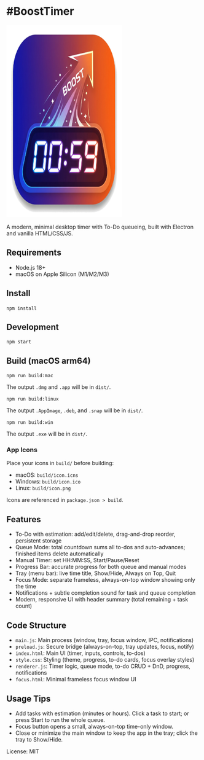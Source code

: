 # #BoostTimer

<img src="build/icon.png" alt="Icon Apps" width="300" height="500">

A modern, minimal desktop timer with To-Do queueing, built with Electron and vanilla HTML/CSS/JS.

## Requirements
- Node.js 18+
- macOS on Apple Silicon (M1/M2/M3)

## Install
```
npm install
```

## Development
```
npm start
```

## Build (macOS arm64)
```
npm run build:mac
```
The output `.dmg` and `.app` will be in `dist/`.

```
npm run build:linux
```
The output `.AppImage`, `.deb`, and `.snap` will be in `dist/`.

```
npm run build:win
```
The output `.exe` will be in `dist/`.

### App Icons
Place your icons in `build/` before building:
- macOS: `build/icon.icns`
- Windows: `build/icon.ico`
- Linux: `build/icon.png`

Icons are referenced in `package.json > build`.

## Features
- To-Do with estimation: add/edit/delete, drag-and-drop reorder, persistent storage
- Queue Mode: total countdown sums all to-dos and auto-advances; finished items delete automatically
- Manual Timer: set HH:MM:SS, Start/Pause/Reset
- Progress Bar: accurate progress for both queue and manual modes
- Tray (menu bar): live time title, Show/Hide, Always on Top, Quit
- Focus Mode: separate frameless, always-on-top window showing only the time
- Notifications + subtle completion sound for task and queue completion
- Modern, responsive UI with header summary (total remaining + task count)

## Code Structure
- `main.js`: Main process (window, tray, focus window, IPC, notifications)
- `preload.js`: Secure bridge (always-on-top, tray updates, focus, notify)
- `index.html`: Main UI (timer, inputs, controls, to-dos)
- `style.css`: Styling (theme, progress, to-do cards, focus overlay styles)
- `renderer.js`: Timer logic, queue mode, to-do CRUD + DnD, progress, notifications
- `focus.html`: Minimal frameless focus window UI

## Usage Tips
- Add tasks with estimation (minutes or hours). Click a task to start; or press Start to run the whole queue.
- Focus button opens a small, always-on-top time-only window.
- Close or minimize the main window to keep the app in the tray; click the tray to Show/Hide.

License: MIT
